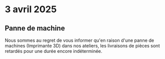 # 3 avril 2025

## Panne de machine

Nous sommes au regret de vous informer qu'en raison d'une panne de machines (Imprimante 3D) dans nos ateliers, les livraisons de pièces sont retardés pour une durée encore indéterminée.